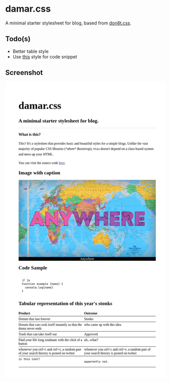 # damar.css

A minimal starter stylesheet for blog, based from [don8t.css](https://github.com/khalby786/don8t).

## Todo(s)

- Better table style
- Use [this](http://web.simmons.edu/~grabiner/comm244/weekfour/code-test.html) style for code snippet 

## Screenshot

![damar.css](example.png)